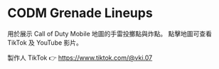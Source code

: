 # CODM Grenade Lineups

用於展示 Call of Duty Mobile 地圖的手雷投擲點與炸點。
點擊地圖可查看 TikTok 及 YouTube 影片。

製作人 TikTok 👉 https://www.tiktok.com/@vki.07
